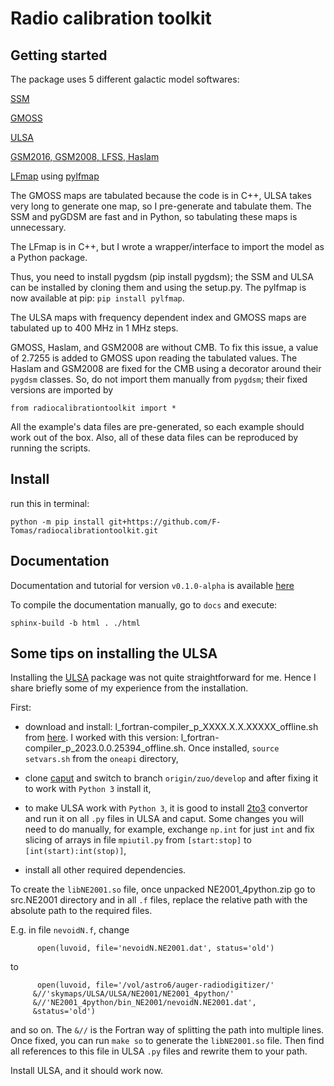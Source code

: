 # Radio calibration toolkit


## Getting started

The package uses 5 different galactic model softwares:

[SSM](http://tianlai.bao.ac.cn/~huangqizhi/)

[GMOSS](https://github.com/mayurisrao/GMOSS)

[ULSA](https://github.com/Yanping-Cong/ULSA/tree/v2.0)

[GSM2016, GSM2008, LFSS, Haslam](https://github.com/telegraphic/pygdsm)

[LFmap](http://www.astro.umd.edu/~emilp/LFmap/LFmap_1.0.tar) using [pylfmap](https://github.com/F-Tomas/pylfmap)


The GMOSS maps are tabulated because the code is in C++, ULSA takes very long to generate one map, so I pre-generate and tabulate them. The SSM and pyGDSM are fast and in Python, so tabulating these maps is unnecessary.

The LFmap is in C++, but I wrote a wrapper/interface to import the model as a Python package.

Thus, you need to install pygdsm (pip install pygdsm); the SSM and ULSA can be installed by cloning them and using the setup.py. The pylfmap is now available at pip: `pip install pylfmap`.

The ULSA maps with frequency dependent index and GMOSS maps are tabulated up to 400 MHz in 1 MHz steps.

GMOSS, Haslam, and GSM2008 are without CMB. To fix this issue, a value of 2.7255 is added to GMOSS upon reading the tabulated values. The Haslam and GSM2008 are fixed for the CMB using a decorator around their `pygdsm` classes. So, do not import them manually from `pygdsm`; their fixed versions are imported by 

`from radiocalibrationtoolkit import *`

All the example's data files are pre-generated, so each example should work out of the box. Also, all of these data files can be reproduced by running the scripts.


## Install

run this in terminal:

`python -m pip install git+https://github.com/F-Tomas/radiocalibrationtoolkit.git`

## Documentation

Documentation and tutorial for version `v0.1.0-alpha` is available [here](https://f-tomas.github.io/radiocalibrationtoolkit/index.html)

To compile the documentation manually, go to `docs` and execute: 

`sphinx-build -b html . ./html`


## Some tips on installing the ULSA

Installing the [ULSA](https://github.com/Yanping-Cong/ULSA/tree/v2.0) package was not quite straightforward for me. Hence I share briefly some of my experience from the installation.

First:
- download and install: l_fortran-compiler_p_XXXX.X.X.XXXXX_offline.sh from [here]( https://registrationcenter-download.intel.com/akdlm/IRC_NAS/150e0430-63df-48a0-8469-ecebff0a1858/). I worked with this version: l_fortran-compiler_p_2023.0.0.25394_offline.sh. Once installed, `source setvars.sh` from the `oneapi` directory,

- clone [caput](https://github.com/zuoshifan/caput.git) and switch to branch `origin/zuo/develop` and after fixing it to work with `Python 3` install it,
 
- to make ULSA work with `Python 3`, it is good to install [2to3](https://docs.python.org/3/library/2to3.html) convertor and run it on all `.py` files in ULSA and caput. Some changes you will need to do manually, for example, exchange `np.int` for just `int` and fix slicing of arrays in file `mpiutil.py` from `[start:stop]` to `[int(start):int(stop)]`,

- install all other required dependencies.

To create the `libNE2001.so` file, once unpacked NE2001_4python.zip go to src.NE2001 directory and in all `.f` files, replace the relative path with the absolute path to the required files.

E.g. in file `nevoidN.f`, change 
```
	  open(luvoid, file='nevoidN.NE2001.dat', status='old')
```
to
```
	  open(luvoid, file='/vol/astro6/auger-radiodigitizer/'
     &//'skymaps/ULSA/ULSA/NE2001/NE2001_4python/'
     &//'NE2001_4python/bin_NE2001/nevoidN.NE2001.dat',
     &status='old')
```
and so on. The `&//` is the Fortran way of splitting the path into multiple lines. Once fixed, you can run `make so` to generate the `libNE2001.so` file. Then find all references to this file in ULSA `.py` files and rewrite them to your path.

Install ULSA, and it should work now.

